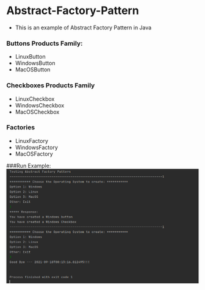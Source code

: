 # Abstract-Factory-Pattern
- This is an example of Abstract Factory Pattern in Java

### Buttons Products Family:
- LinuxButton
- WindowsButton
- MacOSButton

### Checkboxes Products Family
- LinuxCheckbox
- WindowsCheckbox
- MacOSCheckbox

### Factories
- LinuxFactory
- WindowsFactory
- MacOSFactory

###Run Example:
![img.png](img.png)